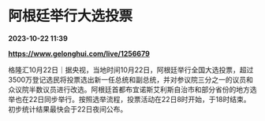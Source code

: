 # 阿根廷举行大选投票

**2023-10-22 11:39**

**https://www.gelonghui.com/live/1256679**

格隆汇10月22日｜据央视，当地时间10月22日，阿根廷举行全国大选投票，超过3500万登记选民将投票选出新一任总统和副总统，并对参议院三分之一的议员和众议院半数议员进行改选。阿根廷首都布宜诺斯艾利斯自治市和部分省份的地方选举也在22日同步举行。按照选举流程，投票活动在22日8时开始，于18时结束。初步统计结果最快会于22日夜间公布。